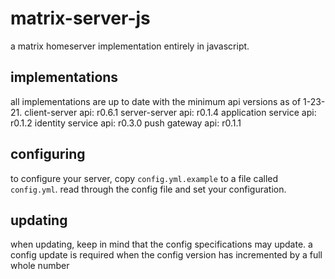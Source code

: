 # matrix-server-js
a matrix homeserver implementation entirely in javascript.
## implementations
all implementations are up to date with the minimum api versions as of 1-23-21.
client-server api: r0.6.1
server-server api: r0.1.4
application service api: r0.1.2
identity service api: r0.3.0
push gateway api: r0.1.1
## configuring
to configure your server, copy `config.yml.example` to a file called `config.yml`. read through the config file and set your configuration.
## updating
when updating, keep in mind that the config specifications may update. a config update is required when the config version has incremented by a full whole number